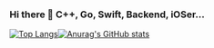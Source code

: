 ### Hi there 👋 C++, Go, Swift, Backend, iOSer...

[![Top Langs](https://github-readme-stats.vercel.app/api/top-langs/?username=mtcoafun&layout=compact&hide_title=true&hide_border=false&icon_color=CE1D2D&text_color=718096&bg_color=00000000)](https://github.com/anuraghazra/github-readme-stats)[![Anurag's GitHub stats](https://github-readme-stats.vercel.app/api?username=mtcoafun&show_icons=true&hide_title=true&hide_border=false&icon_color=CE1D2D&text_color=718096&bg_color=00000000)](https://github.com/anuraghazra/github-readme-stats)
<!--
**mtcoafun/mtcoafun** is a ✨ _special_ ✨ repository because its `README.md` (this file) appears on your GitHub profile.

Here are some ideas to get you started:

- 🔭 I’m currently working on ...
- 🌱 I’m currently learning ...
- 👯 I’m looking to collaborate on ...
- 🤔 I’m looking for help with ...
- 💬 Ask me about ...
- 📫 How to reach me: ...
- 😄 Pronouns: ...
- ⚡ Fun fact: ...
-->
